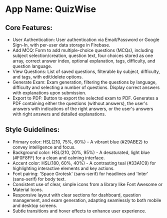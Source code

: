 # **App Name**: QuizWise

## Core Features:

- User Authentication: User authentication via Email/Password or Google Sign-In, with per-user data storage in Firebase.
- Add MCQ: Form to add multiple-choice questions (MCQs), including subject selection/creation, question text, four choices stored as one array, correct answer index, optional explanation, tags, difficulty, and question language.
- View Questions: List of saved questions, filterable by subject, difficulty, and tags, with edit/delete options.
- Generate Exam: Exam generation, filtering the questions by language, difficulty and selecting a number of questions. Display correct answers with explanations upon submission.
- Export to PDF: Button to export the selected exam to PDF. Generates a PDF containing either the questions (without answers), the user's answers with indications of the right answers, or the user's answers with right answers and detailed explanations.

## Style Guidelines:

- Primary color: HSL(210, 75%, 60%) - A vibrant blue (#29ABE2) to convey intelligence and focus.
- Background color: HSL(210, 20%, 95%) - A desaturated, light blue (#F0F8FF) for a clean and calming interface.
- Accent color: HSL(180, 60%, 40%) - A contrasting teal (#33A1C9) for highlighting interactive elements and key actions.
- Font pairing: 'Space Grotesk' (sans-serif) for headlines and 'Inter' (sans-serif) for body text.
- Consistent use of clear, simple icons from a library like Font Awesome or Material Icons.
- Responsive layout with clear sections for dashboard, question management, and exam generation, adapting seamlessly to both mobile and desktop screens.
- Subtle transitions and hover effects to enhance user experience.